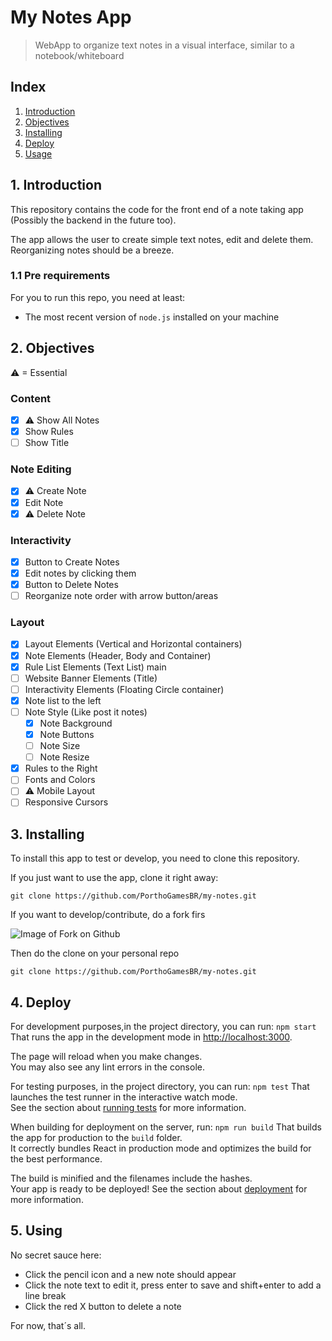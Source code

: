 # My Notes App

> WebApp to organize text notes in a visual interface, similar to a notebook/whiteboard

## Index
    
1. [Introduction](#1-introduction)
2. [Objectives](#2-objectives)
3. [Installing](#3-installing)
4. [Deploy](#4-deploy)
5. [Usage](#5-using)

## 1. Introduction

This repository contains the code for the front end of a note taking app (Possibly the backend in the future too).

The app allows the user to create simple text notes, edit and delete them. Reorganizing notes should be a breeze.

### 1.1 Pre requirements
For you to run this repo, you need at least:
- The most recent version of `node.js` installed on your machine

## 2. Objectives
⚠ = Essential
### Content
- [x] ⚠ Show All Notes
- [x] Show Rules
- [ ] Show Title
### Note Editing
- [x] ⚠ Create Note
- [x] Edit Note
- [x] ⚠ Delete Note
### Interactivity
- [x] Button to Create Notes
- [x] Edit notes by clicking them
- [x] Button to Delete Notes
- [ ] Reorganize note order with arrow button/areas
### Layout
- [x] Layout Elements (Vertical and Horizontal containers)
- [x] Note Elements (Header, Body and Container)
- [x] Rule List Elements (Text List) main
- [ ] Website Banner Elements (Title)
- [ ] Interactivity Elements (Floating Circle container)
- [x] Note list to the left
- [ ] Note Style (Like post it notes)
    - [x] Note Background
    - [x] Note Buttons
    - [ ] Note Size
    - [ ] Note Resize 
- [x] Rules to the Right
- [ ] Fonts and Colors
- [ ] ⚠ Mobile Layout
- [ ] Responsive Cursors

## 3. Installing
To install this app to test or develop, you need to clone this repository.

If you just want to use the app, clone it right away: 

`git clone https://github.com/PorthoGamesBR/my-notes.git`

If you want to develop/contribute, do a fork firs

<img src="https://docs.github.com/assets/cb-79331/mw-1440/images/help/repository/fork_button.webp" alt="Image of Fork on Github">

Then do the clone on your personal repo

`git clone https://github.com/PorthoGamesBR/my-notes.git`

## 4. Deploy
For development purposes,in the project directory, you can run:
    `npm start`
That runs the app in the development mode in [http://localhost:3000](http://localhost:3000).

The page will reload when you make changes.\
You may also see any lint errors in the console.

For testing purposes, in the project directory, you can run:
`npm test`
That launches the test runner in the interactive watch mode.\
See the section about [running tests](https://facebook.github.io/create-react-app/docs/running-tests) for more information.

When building for deployment on the server, run:
`npm run build`
That builds the app for production to the `build` folder.\
It correctly bundles React in production mode and optimizes the build for the best performance.

The build is minified and the filenames include the hashes.\
Your app is ready to be deployed!
See the section about [deployment](https://facebook.github.io/create-react-app/docs/deployment) for more information.

## 5. Using

No secret sauce here: 
- Click the pencil icon and a new note should appear
- Click the note text to edit it, press enter to save and shift+enter to add a line break
- Click the red X button to delete a note

For now, that´s all.